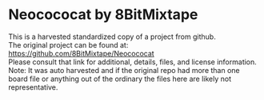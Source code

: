 
# Neocococat by 8BitMixtape  
This is a harvested standardized copy of a project from github.  
The original project can be found at:  
https://github.com/8BitMixtape/Neocococat  
Please consult that link for additional, details, files, and license information.  
Note: It was auto harvested and if the original repo had more than one board file or anything out of the ordinary the files here are likely not representative.  
    
